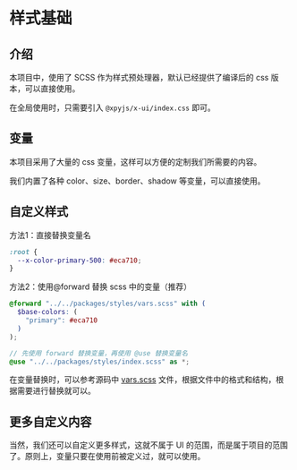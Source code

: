 # 样式基础

## 介绍

本项目中，使用了 SCSS 作为样式预处理器，默认已经提供了编译后的 css 版本，可以直接使用。

在全局使用时，只需要引入 `@xpyjs/x-ui/index.css` 即可。

## 变量

本项目采用了大量的 css 变量，这样可以方便的定制我们所需要的内容。

我们内置了各种 color、size、border、shadow 等变量，可以直接使用。

## 自定义样式

方法1：直接替换变量名

```scss
:root {
  --x-color-primary-500: #eca710;
}
```

方法2：使用@forward 替换 scss 中的变量（推荐）

```scss
@forward "../../packages/styles/vars.scss" with (
  $base-colors: (
    "primary": #eca710
  )
);

// 先使用 forward 替换变量，再使用 @use 替换变量名
@use "../../packages/styles/index.scss" as *;
```

在变量替换时，可以参考源码中 [vars.scss](https://github.com/xpyjs/ui/blob/main/packages/styles/vars.scss) 文件，根据文件中的格式和结构，根据需要进行替换就可以。

## 更多自定义内容

当然，我们还可以自定义更多样式，这就不属于 UI 的范围，而是属于项目的范围了。原则上，变量只要在使用前被定义过，就可以使用。
